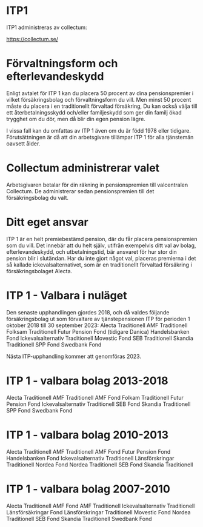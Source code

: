 # ITP1

ITP1 administreras av collectum:

https://collectum.se/

# Förvaltningsform och efterlevandeskydd
Enligt avtalet för ITP 1 kan du placera 50 procent av dina pensionspremier i vilket försäkringsbolag och förvaltningsform du vill. Men minst 50 procent måste du placera i en traditionellt förvaltad försäkring, Du kan också välja till ett återbetalningsskydd och/eller familjeskydd som ger din familj ökad trygghet om du dör, men då blir din egen pension lägre.

I vissa fall kan du omfattas av ITP 1 även om du är född 1978 eller tidigare. Förutsättningen är då att din arbetsgivare tillämpar ITP 1 för alla tjänstemän oavsett ålder.

# Collectum administrerar valet
Arbetsgivaren betalar för din räkning in pensionspremien till valcentralen Collectum. De administrerar sedan pensionspremien till det försäkringsbolag du valt.

# Ditt eget ansvar
ITP 1 är en helt premiebestämd pension, där du får placera pensionspremien som du vill. Det innebär att du helt själv, utifrån exempelvis ditt val av bolag, efterlevandeskydd, och utbetalningstid, bär ansvaret för hur stor din pension blir i slutändan. Har du inte gjort något val, placeras premierna i det så kallade ickevalsalternativet, som är en traditionellt förvaltad försäkring i försäkringsbolaget Alecta.

# ITP 1 - Valbara i nuläget
Den senaste upphandlingen gjordes 2018, och då valdes följande försäkringsbolag ut som förvaltare av tjänstepensionen ITP för perioden 1 oktober 2018 till 30 september 2023:
Alecta Traditionell
AMF Traditionell
Folksam Traditionell
Futur Pension Fond (tidigare Danica)
Handelsbanken Fond
Ickevalsalternativ Traditionell
Movestic Fond
SEB Traditionell
Skandia Traditionell
SPP Fond
Swedbank Fond

Nästa ITP-upphandling kommer att genomföras 2023.


# ITP 1 - valbara bolag 2013-2018

Alecta Traditionell
AMF Traditionell
AMF Fond
Folkam Traditionell
Futur Pension Fond
Ickevalsalternativ Traditionell
SEB Fond
Skandia Traditionell
SPP Fond
Swedbank Fond

# ITP 1 - valbara bolag 2010-2013

Alecta Traditionell
AMF Traditionell
AMF Fond
Futur Pension Fond
Handelsbanken Fond
Ickevalsalternativ Traditionell
Länsförskringar Traditionell
Nordea Fond
Nordea Traditionell
SEB Fond
Skandia Traditionell

# ITP 1 - valbara bolag 2007-2010

Alecta Traditionell
AMF Fond
AMF Traditionell
Ickevalsalternativ Traditionell
Länsförsäkringar Fond
Länsförskringar Traditionell
Movestic Fond
Nordea Traditionell
SEB Fond
Skandia Traditionell
Swedbank Fond
